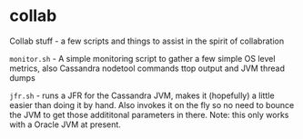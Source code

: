 # collab
Collab stuff - a few scripts and things to assist in the spirit of collabration

`monitor.sh` - A simple monitoring script to gather a few simple OS level metrics, also Cassandra nodetool commands
ttop output and JVM thread dumps

`jfr.sh` - runs a JFR for the Cassandra JVM, makes it (hopefully) a little easier than doing it by hand. Also invokes
it on the fly so no need to bounce the JVM to get those addititonal parameters in there.  Note: this only works with a Oracle JVM
at present.
